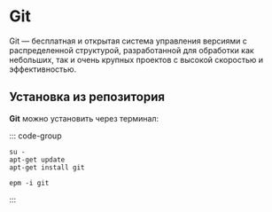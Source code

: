 # Git

Git — бесплатная и открытая система управления версиями с распределенной структурой, разработанной для обработки как небольших, так и очень крупных проектов с высокой скоростью и эффективностью.

## Установка из репозитория

**Git** можно установить через терминал:

::: code-group

```shell[apt-get]
su -
apt-get update
apt-get install git
```
```shell[epm]
epm -i git
```
:::
